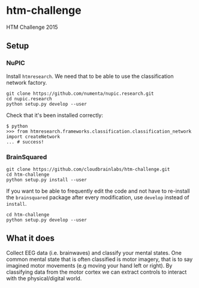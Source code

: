# htm-challenge
HTM Challenge 2015

## Setup

### NuPIC
Install `htmresearch`. We need that to be able to use the classification 
network factory.
```
git clone https://github.com/numenta/nupic.research.git
cd nupic.research
python setup.py develop --user
```

Check that it's been installed correctly:
```
$ python
>>> from htmresearch.frameworks.classification.classification_network import createNetwork
... # success!
```

### BrainSquared
```
git clone https://github.com/cloudbrainlabs/htm-challenge.git
cd htm-challenge
python setup.py install --user  
```

If you want to be able to frequently edit the code and not have to 
re-install the `brainsquared` package after every modification, use `develop` 
instead of `install`.
```
cd htm-challenge
python setup.py develop --user  
```


## What it does
Collect EEG data (i.e. brainwaves) and classify your mental states. One common mental state that is often classified is motor imagery, that is to say imagined motor movements (e.g moving your hand left or right). By classifying data from the motor cortex we can extract controls to interact with the physical/digital world.
